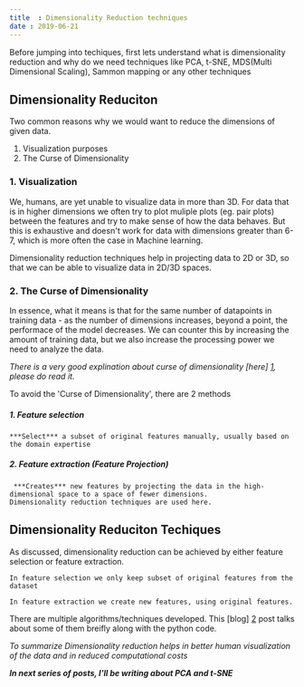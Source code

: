 ```yaml
---
title  : Dimensionality Reduction techniques
date : 2019-06-21
---
```

Before jumping into techiques, first lets understand what is dimensionality reduction and why do we need techniques like PCA, t-SNE, MDS(Multi Dimensional Scaling), Sammon mapping or any other techniques


## Dimensionality Reduciton

Two common reasons why we would want to reduce the dimensions of given data.

1. Visualization purposes
2. The Curse of Dimensionality

### 1. Visualization

We, humans, are yet unable to visualize data in more than 3D. For data that is in higher dimensions we often try to plot muliple plots (eg. pair plots) between the features and try to make sense of how the data behaves. But this is exhaustive and doesn't work for data with dimensions greater than 6-7, which is more often the case in Machine learning. 

Dimensionality reduction techniques help in projecting data to 2D or 3D, so that we can be able to visualize data in 2D/3D spaces.

### 2. The Curse of Dimensionality

In essence, what it means is that for the same number of datapoints in training data - as the number of dimensions increases, beyond a point, the performace of the model decreases. We can counter this by increasing the amount of training data, but we also increase the processing power we need to analyze the data. 

*There is a very good explination about curse of dimensionality [here] [1], please do read it.*

To avoid the 'Curse of Dimensionality', there are 2 methods

##### 1. Feature selection

	***Select*** a subset of original features manually, usually based on the domain expertise

##### 2. Feature extraction (Feature Projection)

	 ***Creates*** new features by projecting the data in the high-dimensional space to a space of fewer dimensions. 
	Dimensionality reduction techniques are used here.

## Dimensionality Reduciton Techiques


As discussed, dimensionality reduction can be achieved by either feature selection or feature extraction. 

	In feature selection we only keep subset of original features from the dataset

	In feature extraction we create new features, using original features. 

There are multiple algorithms/techniques developed. This [blog] [2] post talks about some of them breifly along with the python code. 



*To summarize Dimensionality reduction helps in better human visualization of the data and in reduced computational costs*


***In next series of posts, I'll be writing about PCA and t-SNE***


[1]: https://towardsdatascience.com/curse-of-dimensionality-2092410f3d27 "Curse of Dimensionality, by Badreesh Shetty - Towards Data Science"
[2]: https://www.analyticsvidhya.com/blog/2018/08/dimensionality-reduction-techniques-python/ "12 Dimensionality Reduction Techniques - Analytics Vidhya"
